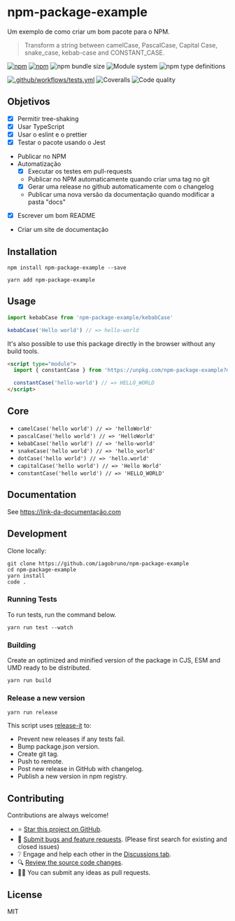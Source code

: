 # npm-package-example

Um exemplo de como criar um bom pacote para o NPM.

> Transform a string between camelCase, PascalCase, Capital Case, snake_case, kebab-case and CONSTANT_CASE.

[![npm](https://img.shields.io/npm/v/npm-package-example)](https://www.npmjs.com/package/npm-package-example)
[![npm](https://img.shields.io/npm/dt/npm-package-example)](https://www.npmjs.com/package/npm-package-example)
![npm bundle size](https://img.shields.io/bundlephobia/minzip/npm-package-example)
![Module system](https://img.shields.io/badge/module%20system-ESM%2C%20CJS%2C%20UMD-brightgreen)
![npm type definitions](https://img.shields.io/badge/types-TypeScript-blue)

[![.github/workflows/tests.yml](https://github.com/iagobruno/npm-package-example/actions/workflows/tests.yml/badge.svg)](https://github.com/iagobruno/npm-package-example/actions/workflows/tests.yml)
![Coveralls](https://img.shields.io/coveralls/github/iagobruno/npm-package-example)
![Code quality](https://img.shields.io/scrutinizer/quality/g/iagobruno/npm-package-example)

## Objetivos

- [x] Permitir tree-shaking
- [x] Usar TypeScript
- [x] Usar o eslint e o prettier
- [x] Testar o pacote usando o Jest
- Publicar no NPM
- Automatização
  - [x] Executar os testes em pull-requests
  - Publicar no NPM automaticamente quando criar uma tag no git
  - [x] Gerar uma release no github automaticamente com o changelog
  - Publicar uma nova versão da documentação quando modificar a pasta "docs"
- [x] Escrever um bom README
- Criar um site de documentação

## Installation

```
npm install npm-package-example --save
```

```
yarn add npm-package-example
```

## Usage

```ts
import kebabCase from 'npm-package-example/kebabCase'

kebabCase('Hello world') // => hello-world
```

It's also possible to use this package directly in the browser without any build tools.

```html
<script type="module">
  import { constantCase } from 'https://unpkg.com/npm-package-example?module'

  constantCase('hello-world') // => HELLO_WORLD
</script>
```

## Core

- `camelCase('hello world') // => 'helloWorld'`
- `pascalCase('hello world') // => 'HelloWorld'`
- `kebabCase('hello world') // => 'hello-world'`
- `snakeCase('hello world') // => 'hello_world'`
- `dotCase('hello world') // => 'hello.world'`
- `capitalCase('hello world') // => 'Hello World'`
- `constantCase('hello world') // => 'HELLO_WORLD'`

## Documentation

See https://link-da-documentação.com

## Development

Clone locally:

```
git clone https://github.com/iagobruno/npm-package-example
cd npm-package-example
yarn install
code .
```

### Running Tests

To run tests, run the command below.

```
yarn run test --watch
```

### Building

Create an optimized and minified version of the package in CJS, ESM and UMD ready to be distributed.

```
yarn run build
```

### Release a new version

```
yarn run release
```

This script uses [release-it](https://github.com/webpro/release-it) to:

- Prevent new releases if any tests fail.
- Bump package.json version.
- Create git tag.
- Push to remote.
- Post new release in GitHub with changelog.
- Publish a new version in npm registry.

## Contributing

Contributions are always welcome!

<!-- - ❤️ Sponsor this project. -->

- ⭐ [Star this project on GitHub](https://github.com/iagobruno/npm-package-example/stargazers).
- 🐞 [Submit bugs and feature requests](https://github.com/iagobruno/npm-package-example/issues/new). (Please first search for existing and closed issues)
- ❔ Engage and help each other in the [Discussions tab](https://github.com/iagobruno/npm-package-example/discussions).
- 🔍 [Review the source code changes](https://github.com/iagobruno/npm-package-example/pulls?q=is%3Apr+is%3Aopen+sort%3Aupdated-desc).
- 👨‍💻 You can submit any ideas as pull requests.

## License

MIT
